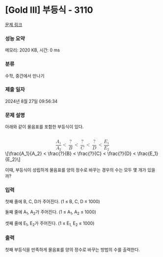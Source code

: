 # [Gold III] 부등식 - 3110 

[문제 링크](https://www.acmicpc.net/problem/3110) 

### 성능 요약

메모리: 2020 KB, 시간: 0 ms

### 분류

수학, 중간에서 만나기

### 제출 일자

2024년 8월 27일 09:56:34

### 문제 설명

<p>아래와 같이 물음표를 포함한 부등식이 있다.</p>

<p><mjx-container class="MathJax" jax="CHTML" display="true" style="font-size: 109%; position: relative;"> <mjx-math display="true" class="MJX-TEX" aria-hidden="true" style="margin-left: 0px; margin-right: 0px;"><mjx-mfrac><mjx-frac type="d"><mjx-num><mjx-nstrut type="d"></mjx-nstrut><mjx-msub><mjx-mi class="mjx-i"><mjx-c class="mjx-c1D434 TEX-I"></mjx-c></mjx-mi><mjx-script style="vertical-align: -0.15em;"><mjx-mn class="mjx-n" size="s"><mjx-c class="mjx-c31"></mjx-c></mjx-mn></mjx-script></mjx-msub></mjx-num><mjx-dbox><mjx-dtable><mjx-line type="d"></mjx-line><mjx-row><mjx-den><mjx-dstrut type="d"></mjx-dstrut><mjx-msub><mjx-mi class="mjx-i"><mjx-c class="mjx-c1D434 TEX-I"></mjx-c></mjx-mi><mjx-script style="vertical-align: -0.15em;"><mjx-mn class="mjx-n" size="s"><mjx-c class="mjx-c32"></mjx-c></mjx-mn></mjx-script></mjx-msub></mjx-den></mjx-row></mjx-dtable></mjx-dbox></mjx-frac></mjx-mfrac><mjx-mo class="mjx-n" space="4"><mjx-c class="mjx-c3C"></mjx-c></mjx-mo><mjx-mfrac space="4"><mjx-frac type="d"><mjx-num><mjx-nstrut type="d"></mjx-nstrut><mjx-mo class="mjx-n"><mjx-c class="mjx-c3F"></mjx-c></mjx-mo></mjx-num><mjx-dbox><mjx-dtable><mjx-line type="d"></mjx-line><mjx-row><mjx-den><mjx-dstrut type="d"></mjx-dstrut><mjx-mi class="mjx-i"><mjx-c class="mjx-c1D435 TEX-I"></mjx-c></mjx-mi></mjx-den></mjx-row></mjx-dtable></mjx-dbox></mjx-frac></mjx-mfrac><mjx-mo class="mjx-n" space="4"><mjx-c class="mjx-c3C"></mjx-c></mjx-mo><mjx-mfrac space="4"><mjx-frac type="d"><mjx-num><mjx-nstrut type="d"></mjx-nstrut><mjx-mo class="mjx-n"><mjx-c class="mjx-c3F"></mjx-c></mjx-mo></mjx-num><mjx-dbox><mjx-dtable><mjx-line type="d"></mjx-line><mjx-row><mjx-den><mjx-dstrut type="d"></mjx-dstrut><mjx-mi class="mjx-i"><mjx-c class="mjx-c1D436 TEX-I"></mjx-c></mjx-mi></mjx-den></mjx-row></mjx-dtable></mjx-dbox></mjx-frac></mjx-mfrac><mjx-mo class="mjx-n" space="4"><mjx-c class="mjx-c3C"></mjx-c></mjx-mo><mjx-mfrac space="4"><mjx-frac type="d"><mjx-num><mjx-nstrut type="d"></mjx-nstrut><mjx-mo class="mjx-n"><mjx-c class="mjx-c3F"></mjx-c></mjx-mo></mjx-num><mjx-dbox><mjx-dtable><mjx-line type="d"></mjx-line><mjx-row><mjx-den><mjx-dstrut type="d"></mjx-dstrut><mjx-mi class="mjx-i"><mjx-c class="mjx-c1D437 TEX-I"></mjx-c></mjx-mi></mjx-den></mjx-row></mjx-dtable></mjx-dbox></mjx-frac></mjx-mfrac><mjx-mo class="mjx-n" space="4"><mjx-c class="mjx-c3C"></mjx-c></mjx-mo><mjx-mfrac space="4"><mjx-frac type="d"><mjx-num><mjx-nstrut type="d"></mjx-nstrut><mjx-msub><mjx-mi class="mjx-i"><mjx-c class="mjx-c1D438 TEX-I"></mjx-c></mjx-mi><mjx-script style="vertical-align: -0.15em; margin-left: -0.026em;"><mjx-mn class="mjx-n" size="s"><mjx-c class="mjx-c31"></mjx-c></mjx-mn></mjx-script></mjx-msub></mjx-num><mjx-dbox><mjx-dtable><mjx-line type="d"></mjx-line><mjx-row><mjx-den><mjx-dstrut type="d"></mjx-dstrut><mjx-msub><mjx-mi class="mjx-i"><mjx-c class="mjx-c1D438 TEX-I"></mjx-c></mjx-mi><mjx-script style="vertical-align: -0.15em; margin-left: -0.026em;"><mjx-mn class="mjx-n" size="s"><mjx-c class="mjx-c32"></mjx-c></mjx-mn></mjx-script></mjx-msub></mjx-den></mjx-row></mjx-dtable></mjx-dbox></mjx-frac></mjx-mfrac></mjx-math><mjx-assistive-mml unselectable="on" display="block"><math xmlns="http://www.w3.org/1998/Math/MathML" display="block"><mfrac><msub><mi>A</mi><mn>1</mn></msub><msub><mi>A</mi><mn>2</mn></msub></mfrac><mo><</mo><mfrac><mo>?</mo><mi>B</mi></mfrac><mo><</mo><mfrac><mo>?</mo><mi>C</mi></mfrac><mo><</mo><mfrac><mo>?</mo><mi>D</mi></mfrac><mo><</mo><mfrac><msub><mi>E</mi><mn>1</mn></msub><msub><mi>E</mi><mn>2</mn></msub></mfrac></math></mjx-assistive-mml><span aria-hidden="true" class="no-mathjax mjx-copytext">\[\frac{A_1}{A_2} < \frac{?}{B} < \frac{?}{C} < \frac{?}{D} < \frac{E_1}{E_2}\]</span> </mjx-container></p>

<p>이때, 부등식이 성립하게 물음표를 양의 정수로 바꾸는 경우의 수는 모두 몇 개가 있을까?</p>

### 입력 

 <p>첫째 줄에 B, C, D가 주어진다. (1 ≤ B, C, D ≤ 1000)</p>

<p>둘째 줄에 A<sub>1</sub>, A<sub>2</sub>가 주어진다. (1 ≤ A<sub>1</sub>, A<sub>2</sub> ≤ 1000)</p>

<p>셋째 줄에 E<sub>1</sub>, E<sub>2</sub>가 주어진다. (1 ≤ E<sub>1,</sub> E<sub>2</sub> ≤ 1000)</p>

### 출력 

 <p>첫째 부등식을 만족하게 물음표를 양의 정수로 바꾸는 방법의 수를 출력한다.</p>

